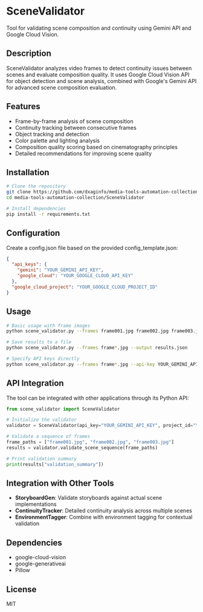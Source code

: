 # SceneValidator

Tool for validating scene composition and continuity using Gemini API and Google Cloud Vision.

## Description

SceneValidator analyzes video frames to detect continuity issues between scenes and evaluate composition quality. It uses Google Cloud Vision API for object detection and scene analysis, combined with Google's Gemini API for advanced scene composition evaluation.

## Features

- Frame-by-frame analysis of scene composition
- Continuity tracking between consecutive frames
- Object tracking and detection
- Color palette and lighting analysis
- Composition quality scoring based on cinematography principles
- Detailed recommendations for improving scene quality

## Installation

```bash
# Clone the repository
git clone https://github.com/dxaginfo/media-tools-automation-collection.git
cd media-tools-automation-collection/SceneValidator

# Install dependencies
pip install -r requirements.txt
```

## Configuration

Create a config.json file based on the provided config_template.json:

```json
{
  "api_keys": {
    "gemini": "YOUR_GEMINI_API_KEY",
    "google_cloud": "YOUR_GOOGLE_CLOUD_API_KEY"
  },
  "google_cloud_project": "YOUR_GOOGLE_CLOUD_PROJECT_ID"
}
```

## Usage

```bash
# Basic usage with frame images
python scene_validator.py --frames frame001.jpg frame002.jpg frame003.jpg

# Save results to a file
python scene_validator.py --frames frame*.jpg --output results.json

# Specify API keys directly
python scene_validator.py --frames frame*.jpg --api-key YOUR_GEMINI_API_KEY --project-id YOUR_GCP_PROJECT_ID
```

## API Integration

The tool can be integrated with other applications through its Python API:

```python
from scene_validator import SceneValidator

# Initialize the validator
validator = SceneValidator(api_key="YOUR_GEMINI_API_KEY", project_id="YOUR_GCP_PROJECT_ID")

# Validate a sequence of frames
frame_paths = ["frame001.jpg", "frame002.jpg", "frame003.jpg"]
results = validator.validate_scene_sequence(frame_paths)

# Print validation summary
print(results["validation_summary"])
```

## Integration with Other Tools

- **StoryboardGen**: Validate storyboards against actual scene implementations
- **ContinuityTracker**: Detailed continuity analysis across multiple scenes
- **EnvironmentTagger**: Combine with environment tagging for contextual validation

## Dependencies

- google-cloud-vision
- google-generativeai
- Pillow

## License

MIT

